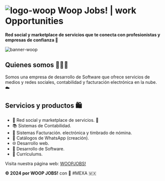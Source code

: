 # ![logo-woop](https://github.com/woopjobs/woopjobs/assets/156158708/534660e2-fc6d-4835-9a3c-98505d861b9f) Woop Jobs! | work Opportunities 

**Red social y marketplace de servicios que te conecta con profesionistas y empresas de confianza 🔮**

![banner-woop](https://github.com/woopjobs/woopjobs/assets/156158708/93bf2938-b362-48a1-a55b-195343ea1232)


## Quienes somos 🙋🏻‍♂️

Somos una empresa de desarrollo de Software que ofrece servicios de medios y redes sociales, contabilidad y facturación electrónica en la nube. ☁️

## Servicios y productos 🛍

* 🫧 Red social y marketplace de servicios. 🛒
* 📚 Sistemas de Contabilidad.
* 🧾 Sistemas Facturación. electrónica y timbrado de nómina.
* 📱 Catálogos de WhatsApp (creación).
* 🌐 Desarrollo web.
* 💽 Desarrollo de Software.
* 📇 Currículums.

Visita nuestra página web:
[WOOPJOBS!](https://www.woopjobs.com.mx)

**© 2024 por WOOP JOBS!**
con 💜 #MEXA 🇲🇽
